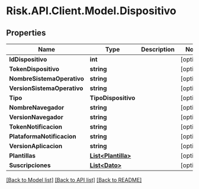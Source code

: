 # Risk.API.Client.Model.Dispositivo
## Properties

Name | Type | Description | Notes
------------ | ------------- | ------------- | -------------
**IdDispositivo** | **int** |  | [optional] 
**TokenDispositivo** | **string** |  | [optional] 
**NombreSistemaOperativo** | **string** |  | [optional] 
**VersionSistemaOperativo** | **string** |  | [optional] 
**Tipo** | **TipoDispositivo** |  | [optional] 
**NombreNavegador** | **string** |  | [optional] 
**VersionNavegador** | **string** |  | [optional] 
**TokenNotificacion** | **string** |  | [optional] 
**PlataformaNotificacion** | **string** |  | [optional] 
**VersionAplicacion** | **string** |  | [optional] 
**Plantillas** | [**List&lt;Plantilla&gt;**](Plantilla.md) |  | [optional] 
**Suscripciones** | [**List&lt;Dato&gt;**](Dato.md) |  | [optional] 

[[Back to Model list]](../README.md#documentation-for-models) [[Back to API list]](../README.md#documentation-for-api-endpoints) [[Back to README]](../README.md)

